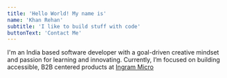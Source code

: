 ```yaml
---
title: 'Hello World! My name is'
name: 'Khan Rehan'
subtitle: 'I like to build stuff with code'
buttonText: 'Contact Me'
---
```


I'm an India based software developer with a goal-driven creative mindset and passion for learning and innovating. Currently, I’m focused on building accessible, B2B centered products at [Ingram Micro](https://corp.ingrammicro.com/)